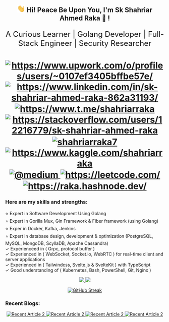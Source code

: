 <p color="white">
<h2 align="center" color="white" ><img src="https://github.com/gitsdeepak/gitsdeepak/blob/master/Assets/Hi.gif" width="25px" /> 
 Hi! Peace Be Upon You, I'm Sk Shahriar Ahmed Raka 🐬 !
</h2>
</p>
<p align="center" style="font-size: 24px;">
<span style="font-size: 24px;">A Curious Learner | Golang Developer | Full-Stack Engineer | Security Researcher </span>
</p>
<h1 align="center">
<a href="https://www.upwork.com/o/profiles/users/~0107ef3405bffbe57e/" target="_blank">
  <img align="center" alt="https://www.upwork.com/o/profiles/users/~0107ef3405bffbe57e/" width="100px" src="img/upwork.png" />
</a>
<a href="https://www.linkedin.com/in/sk-shahriar-ahmed-raka-862a31193/">
  <img align="center" alt="https://www.linkedin.com/in/sk-shahriar-ahmed-raka-862a31193/" width="30px" src="img/linkedin.png" />
</a>
<a href="https://www.t.me/shahriarraka">
  <img align="center" alt="https://www.t.me/shahriarraka" width="30px" src="img/telegram2.png" />
</a>
<a href="https://stackoverflow.com/users/12216779/sk-shahriar-ahmed-raka">
  <img align="center" alt="https://stackoverflow.com/users/12216779/sk-shahriar-ahmed-raka" width="35px"  src="img/stackoverflow.png" />
</a>
  <a href="https://twitter.com/shahriarraka7" target="blank"><img align="center" src="https://raw.githubusercontent.com/rahuldkjain/github-profile-readme-generator/master/src/images/icons/Social/twitter.svg" alt="shahriarraka7" height="30" width="40" />
  </a>
<a href="https://www.kaggle.com/shahriarraka" target="blank"><img  align="center" src="https://raw.githubusercontent.com/rahuldkjain/github-profile-readme-generator/master/src/images/icons/Social/kaggle.svg" alt="https://www.kaggle.com/shahriarraka" height="30" width="40" />
  </a>
<a href="https://medium.com/@shahriarraka" target="blank"><img align="center" src="https://raw.githubusercontent.com/rahuldkjain/github-profile-readme-generator/master/src/images/icons/Social/medium.svg" alt="@medium" height="30" width="40" />
  </a>
<a href="https://leetcode.com/AhmedRaka/" target="blank"><img align="center" src="https://raw.githubusercontent.com/rahuldkjain/github-profile-readme-generator/master/src/images/icons/Social/leet-code.svg" alt="https://leetcode.com/" height="30" width="40" />
  </a>
<a href="https://raka.hashnode.dev/">
  <img align="center" alt="https://raka.hashnode.dev/" width="150px" src="img/hashnode2.png" />
</a>
</h1>

### Here are my skills and strengths:

⭐️ Expert in Software Development Using Golang  <br/>
⭐️ Expert in Gorilla Mux, Gin Framework & Fiber framework (using Golang)<br/>
⭐️ Exper in  Docker, Kafka, Jenkins <br/>
⭐️ Expert in database design, development & optimization (PostgreSQL, MySQL, MongoDB, ScyllaDB, Apache Cassandra)<br/>
✓ Experienceed in ( Grpc, protocol buffer )<br/>
✓ Experienced in ( WebSocket, Socket.io, WebRTC ) for real-time client and server applications<br/>
✓ Experienced in ( Tailwindcss, Svelte.js & SvelteKit ) with  TypeScript<br/>
✓ Good understanding of ( Kubernetes, Bash, PowerShell, Git, Nginx )<br/>

<div align="center">
  <a href="https://github.com/skshahriarahmedraka">
    <img height="180em"
      src="https://github-readme-stats.vercel.app/api?username=skshahriarahmedraka&show_icons=true&theme=dark&include_all_commits=true&count_private=true" />
    <img height="180em"
      src="https://github-readme-stats.vercel.app/api/top-langs/?username=skshahriarahmedraka&layout=compact&langs_count=10&theme=dark" />
</div>

 <div align="center">
   
[![GitHub Streak](https://github-readme-streak-stats.herokuapp.com?user=skshahriarahmedraka&theme=dark&date_format=M%20j%5B%2C%20Y%5D)](https://git.io/streak-stats) 
  </div>
<h3>Recent Blogs: </h3>
<div align="center">
<a target="_blank" href="https://github-readme-medium-recent-article.vercel.app/medium/@shahriarraka/0"><img src="https://github-readme-medium-recent-article.vercel.app/medium/@shahriarraka/0" alt="Recent Article 2"> 
<a target="_blank" href="https://github-readme-medium-recent-article.vercel.app/medium/@shahriarraka/1"><img src="https://github-readme-medium-recent-article.vercel.app/medium/@shahriarraka/1" alt="Recent Article 2"> 
<a target="_blank" href="https://github-readme-medium-recent-article.vercel.app/medium/@shahriarraka/2"><img src="https://github-readme-medium-recent-article.vercel.app/medium/@shahriarraka/2" alt="Recent Article 2"> 
<a target="_blank" href="https://github-readme-medium-recent-article.vercel.app/medium/@shahriarraka/3"><img src="https://github-readme-medium-recent-article.vercel.app/medium/@shahriarraka/3" alt="Recent Article 2"> 

</div>
